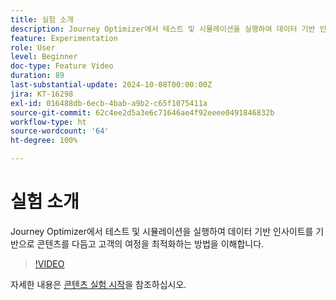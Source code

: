 ```yaml
---
title: 실험 소개
description: Journey Optimizer에서 테스트 및 시뮬레이션을 실행하여 데이터 기반 인사이트를 기반으로 콘텐츠를 다듬고 고객의 여정을 최적화하는 방법을 이해합니다.
feature: Experimentation
role: User
level: Beginner
doc-type: Feature Video
duration: 89
last-substantial-update: 2024-10-08T00:00:00Z
jira: KT-16298
exl-id: 016488db-6ecb-4bab-a9b2-c65f1075411a
source-git-commit: 62c4ee2d5a3e6c71646ae4f92eeee0491846832b
workflow-type: ht
source-wordcount: '64'
ht-degree: 100%

---
```


# 실험 소개

Journey Optimizer에서 테스트 및 시뮬레이션을 실행하여 데이터 기반 인사이트를 기반으로 콘텐츠를 다듬고 고객의 여정을 최적화하는 방법을 이해합니다.

>[!VIDEO](https://video.tv.adobe.com/v/3434963/?learn=on)

자세한 내용은 [콘텐츠 실험 시작](https://experienceleague.adobe.com/ko/docs/journey-optimizer/using/content-management/content-experiment/get-started-experiment)을 참조하십시오.
